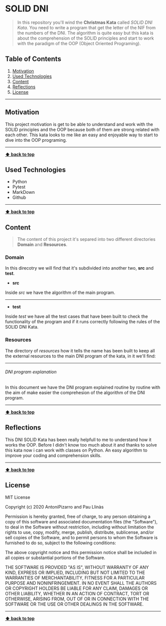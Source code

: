 # SOLID DNI

> In this repository you'll wind the **Christmas Kata** called _SOLID DNI Kata_. You need to write a program that get the letter of the NIF from the numbers of the DNI. The algorithm is quite easy but this kata is about the comprehension of the SOLID principles and start to work with the paradigm of the OOP (Object Oriented Programing).

## Table of Contents

1. [Motivation](#motivation)
1. [Used Technologies](#used-technologies)
1. [Content](#Content)
1. [Reflections](#reflections)
1. [License](#license)

---

## Motivation

This project motivation is get to be able to understand and work with the SOLID principles and the OOP because both of them are strong related with each other. This kata looks to me like an easy and enjoyable way to start to dive into the OOP programing.

---

**[⬆ back to top](#table-of-contents)**

## Used Technologies

- Python
- Pytest
- MarkDown
- Github

---

**[⬆ back to top](#table-of-contents)**

## Content

> The content of this project it's separed into two different directories **Domain** and **Resources**.

### Domain

In this direcotry we will find that it's subdivided into another two, **src** and **test**.

- **src**

Inside _src_ we have the algorithm of the main program.

---

- **test**

Inside _test_ we have all the test cases that have been built to check the functionality of the program and if it runs correctly following the rules of the SOLID DNI Kata.

### Resources

The directory of _resources_ how it tells the name has been built to keep all the external resources to the main DNI program of the kata, in it we'll find:

---

###### DNI program explanation

In this document we have the DNI program explained routine by routine with the aim of make easier the comprehesion of the algorithm of the DNI program.

---

**[⬆ back to top](#table-of-contents)**

## Reflections

This DNI SOLID Kata has been really helpfull to me to understand how it works the OOP. Before I didn't know too much about it and thanks to solve this kata now i can work with classes on Python. An easy algorithm to improve your coding and comprehension skills.

---

**[⬆ back to top](#table-of-contents)**

## License

MIT License

Copyright (c) 2020 AntoniPizarro and Pau Llinàs

Permission is hereby granted, free of charge, to any person obtaining a copy
of this software and associated documentation files (the "Software"), to deal
in the Software without restriction, including without limitation the rights
to use, copy, modify, merge, publish, distribute, sublicense, and/or sell
copies of the Software, and to permit persons to whom the Software is
furnished to do so, subject to the following conditions:

The above copyright notice and this permission notice shall be included in all
copies or substantial portions of the Software.

THE SOFTWARE IS PROVIDED "AS IS", WITHOUT WARRANTY OF ANY KIND, EXPRESS OR
IMPLIED, INCLUDING BUT NOT LIMITED TO THE WARRANTIES OF MERCHANTABILITY,
FITNESS FOR A PARTICULAR PURPOSE AND NONINFRINGEMENT. IN NO EVENT SHALL THE
AUTHORS OR COPYRIGHT HOLDERS BE LIABLE FOR ANY CLAIM, DAMAGES OR OTHER
LIABILITY, WHETHER IN AN ACTION OF CONTRACT, TORT OR OTHERWISE, ARISING FROM,
OUT OF OR IN CONNECTION WITH THE SOFTWARE OR THE USE OR OTHER DEALINGS IN THE
SOFTWARE.

---

**[⬆ back to top](#table-of-contents)**
